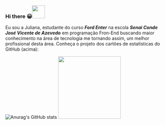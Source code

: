### Hi there :grinning:<img height="40" src="https://play-lh.googleusercontent.com/9Wubor79UPrnd2FVUYr7l8YDC5z6fmqxYkAQTp4R9GWNgeSO2k_-qqz467GjgEikx6s">

Eu sou a Juliana, estudante do curso ***Ford Enter*** na escola ***Senai Conde José Vicente de Azevedo*** em programação Fron-End buscando maior conhecimento na área de tecnologia me tornando assim, um melhor profissional desta área.
Conheça o projeto dos cartões de estatísticas do GitHub (acima): 

  ![Anurag's GitHub stats](https://github-readme-stats.vercel.app/api?username=Juliana1800&show_icons=true&theme=gruvbox_light) <img height="195em" src="https://github-readme-stats.vercel.app/api/top-langs/?username=Juliana1800&layout=compact&langs-count=168&theme=transparent">

<i class="devicon-apple-original"></i>
          
